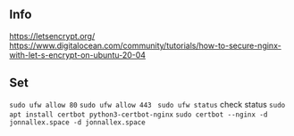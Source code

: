 ## Info
https://letsencrypt.org/
https://www.digitalocean.com/community/tutorials/how-to-secure-nginx-with-let-s-encrypt-on-ubuntu-20-04

## Set
```sudo ufw allow 80```
```sudo ufw allow 443```
``` sudo ufw status``` check status
```sudo apt install certbot python3-certbot-nginx```
```sudo certbot --nginx -d jonnallex.space -d jonnallex.space```
